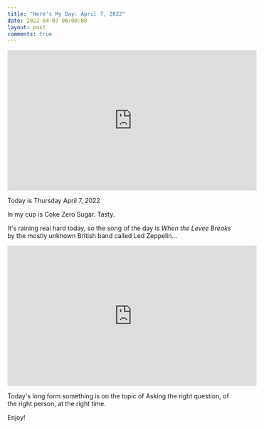 ```yaml
---
title: "Here's My Day: April 7, 2022"
date: 2022-04-07 06:00:00
layout: post
comments: true
---
```


<iframe width="560" height="315" src="https://www.youtube.com/embed/pecTE7bXPyA" title="YouTube video player" frameborder="0" allow="accelerometer; autoplay; clipboard-write; encrypted-media; gyroscope; picture-in-picture" allowfullscreen></iframe>


Today is Thursday April 7, 2022

In my cup is Coke Zero Sugar. Tasty.

It's raining real hard today, so the song of the day is *When the Levee Breaks* by the mostly unknown British band called Led Zeppelin...

<iframe width="560" height="315" src="https://www.youtube.com/embed/uwiTs60VoTM" title="YouTube video player" frameborder="0" allow="accelerometer; autoplay; clipboard-write; encrypted-media; gyroscope; picture-in-picture" allowfullscreen></iframe>

Today's long form something is on the topic of Asking the right question, of the right person, at the right time.

Enjoy!
